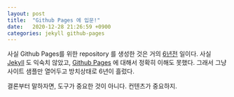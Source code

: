 ```yaml
---
layout: post
title:  "Github Pages 에 입문!"
date:   2020-12-28 21:26:59 +0900
categories: jekyll github-pages
---
```

사실 Github Pages를 위한 repository 를 생성한 것은 거의 [6년전][first-commit] 일이다. 사실 [Jekyll][jekyll-hp] 도 익숙치 않았고, [Github Pages][gp-hp] 에 대해서 정확히 이해도 못했다. 그래서 그냥 사이트 샘플만 열어두고 방치상태로 6년이 흘렀다.

결론부터 말하자면, 도구가 중요한 것이 아니다. 컨텐츠가 중요하지.

[first-commit]: https://github.com/wangsy/wangsy.github.io/commit/ccc316951192963cc82e2b593859b2c0ab461bcf
[jekyll-hp]: https://jekyllrb.com/
[gp-hp]: https://pages.github.com/
